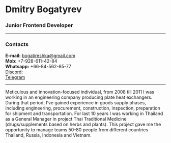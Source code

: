 # Dmitry Bogatyrev
### Junior Frontend Developer
_____

### Contacts
**E-mail:** bogatireshka@gmail.com<br>
**Mob:** +7-928-611-42-84<br>
**Whatsapp:** +66-84-562-85-77<br>
[Discord:](https://discordapp.com/users/Dmitry_Bogatyrev#4510/)<br>
[Telegram](https://t.me/Bogatyrev_Dim)<br>

____
Meticulous and innovation-focused individual, from 2008 till 2011 I was working in an engineering company producing plate heat exchangers. During that period, I’ve gained experience in goods supply phases, including engineering, procurement, construction, inspection, preparation for shipment and transportation. For last 10 years I was working in Thailand as a General Manager in project Thai Traditional Medicine (drugs/supplements based on herbs and plants). This project gave me the opportunity to manage teams 50-80 people from different countries Thailand, Russia, Indonesia and Vietnam. 
